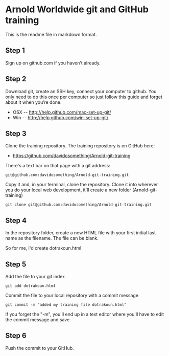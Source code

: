 Arnold Worldwide git and GitHub training
========================================

This is the readme file in markdown format.

## Step 1 ##
Sign up on github.com if you haven’t already.

## Step 2 ##

Download git, create an SSH key, connect your computer to github. You only need to do this once per computer so just follow this guide and forget about it when you’re done.

* OSX -- http://help.github.com/mac-set-up-git/
* Win -- http://help.github.com/win-set-up-git/

## Step 3 ##
Clone the training repository. The training repository is on GitHub here:

* https://github.com/davidosomething/Arnold-git-training

There's a text bar on that page with a git address:

    git@github.com:davidosomething/Arnold-git-training.git

Copy it and, in your terminal, clone the repository. Clone it into wherever you do your local web development, it'll create a
new folder (Arnold-git-training)

    git clone git@github.com:davidosomething/Arnold-git-training.git

## Step 4 ##
In the repository folder, create a new HTML file with your first initial last
name as the filename.
The file can be blank.

So for me, I'd create dotrakoun.html

## Step 5 ##
Add the file to your git index

    git add dotrakoun.html

Commit the file to your local repository with a commit message

    git commit -m "added my training file dotrakoun.html"

If you forget the "-m", you'll end up in a text editor where you'll have
to edit the commit message and save.

## Step 6 ##
Push the commit to your GitHub.

